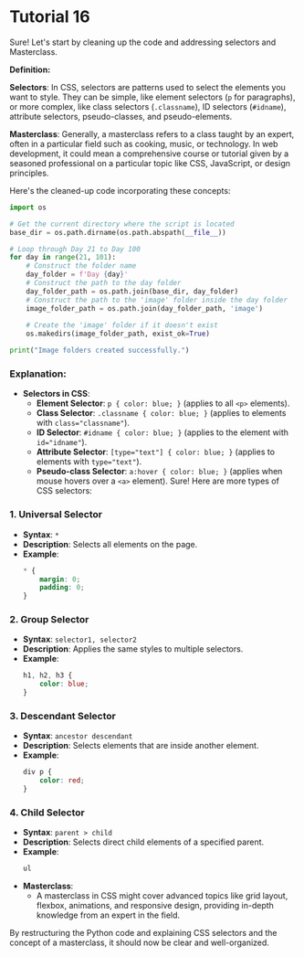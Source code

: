 # Tutorial 16
Sure! Let's start by cleaning up the code and addressing selectors and Masterclass.

**Definition:**

**Selectors**: In CSS, selectors are patterns used to select the elements you want to style. They can be simple, like element selectors (`p` for paragraphs), or more complex, like class selectors (`.classname`), ID selectors (`#idname`), attribute selectors, pseudo-classes, and pseudo-elements.

**Masterclass**: Generally, a masterclass refers to a class taught by an expert, often in a particular field such as cooking, music, or technology. In web development, it could mean a comprehensive course or tutorial given by a seasoned professional on a particular topic like CSS, JavaScript, or design principles.

Here's the cleaned-up code incorporating these concepts:

```python
import os

# Get the current directory where the script is located
base_dir = os.path.dirname(os.path.abspath(__file__))

# Loop through Day 21 to Day 100
for day in range(21, 101):
    # Construct the folder name
    day_folder = f'Day {day}'
    # Construct the path to the day folder
    day_folder_path = os.path.join(base_dir, day_folder)
    # Construct the path to the 'image' folder inside the day folder
    image_folder_path = os.path.join(day_folder_path, 'image')
    
    # Create the 'image' folder if it doesn't exist
    os.makedirs(image_folder_path, exist_ok=True)

print("Image folders created successfully.")
```

### Explanation:
- **Selectors in CSS**:
  - **Element Selector**: `p { color: blue; }` (applies to all `<p>` elements).
  - **Class Selector**: `.classname { color: blue; }` (applies to elements with `class="classname"`).
  - **ID Selector**: `#idname { color: blue; }` (applies to the element with `id="idname"`).
  - **Attribute Selector**: `[type="text"] { color: blue; }` (applies to elements with `type="text"`).
  - **Pseudo-class Selector**: `a:hover { color: blue; }` (applies when mouse hovers over a `<a>` element).
    Sure! Here are more types of CSS selectors:

### 1. **Universal Selector**
- **Syntax**: `*`
- **Description**: Selects all elements on the page.
- **Example**:
  ```css
  * {
      margin: 0;
      padding: 0;
  }
  ```

### 2. **Group Selector**
- **Syntax**: `selector1, selector2`
- **Description**: Applies the same styles to multiple selectors.
- **Example**:
  ```css
  h1, h2, h3 {
      color: blue;
  }
  ```

### 3. **Descendant Selector**
- **Syntax**: `ancestor descendant`
- **Description**: Selects elements that are inside another element.
- **Example**:
  ```css
  div p {
      color: red;
  }
  ```

### 4. **Child Selector**
- **Syntax**: `parent > child`
- **Description**: Selects direct child elements of a specified parent.
- **Example**:
  ```css
  ul
- **Masterclass**:
  - A masterclass in CSS might cover advanced topics like grid layout, flexbox, animations, and responsive design, providing in-depth knowledge from an expert in the field.

By restructuring the Python code and explaining CSS selectors and the concept of a masterclass, it should now be clear and well-organized.